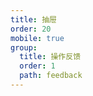 ```yaml
---
title: 抽屉
order: 20
mobile: true
group:
  title: 操作反馈
  order: 1
  path: feedback
---
```


<code src="../demo/Drawer.jsx"></code>
<API src="../src/Drawer.tsx"></API>
